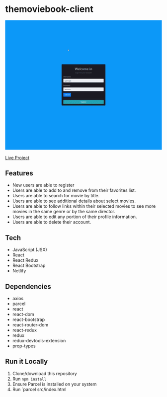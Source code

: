 # themoviebook-client

![theMovieBook Demo](./demo/themoviebook-react-demo.gif)

[Live Project](https://themoviebook.netlify.app/)

## Features

- New users are able to register
- Users are able to add to and remove from their favorites list.
- Users are able to search for movie by title.
- Users are able to see additional details about select movies.
- Users are able to follow links within their selected movies to see more movies in the same genre or by the same director.
- Users are able to edit any portion of their profile information.
- Users are able to delete their account.

## Tech

- JavaScript (JSX)
- React
- React Redux
- React Bootstrap
- Netlify

## Dependencies

- axios
- parcel
- react
- react-dom
- react-bootstrap
- react-router-dom
- react-redux
- redux
- redux-devtools-extension
- prop-types

## Run it Locally

1. Clone/download this repository
2. Run `npm install`
3. Ensure Parcel is installed on your system
4. Run `parcel src/index.html
